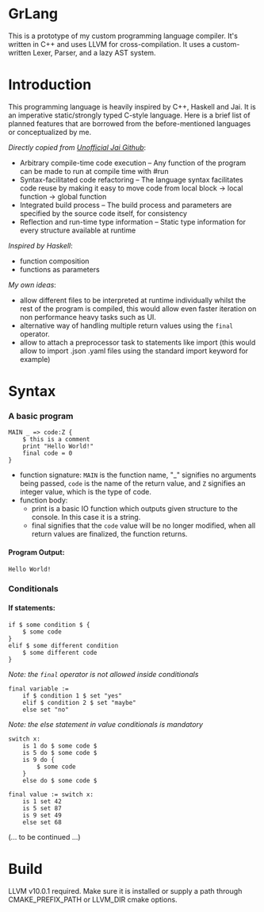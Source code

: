 # GrLang
This is a prototype of my custom programming language compiler. It's written in C++ and uses LLVM for cross-compilation. It uses a custom-written Lexer, Parser, and a lazy AST system.

# Introduction

This programming language is heavily inspired by C++, Haskell and Jai. It is an imperative static/strongly typed C-style language. Here is a brief list of planned features that are borrowed from the before-mentioned languages or conceptualized by me. 

*Directly copied from [Unofficial Jai Github](https://github.com/BSVino/JaiPrimer/blob/master/JaiPrimer.md)*:
- Arbitrary compile-time code execution – Any function of the program can be made to run at compile time with #run
- Syntax-facilitated code refactoring – The language syntax facilitates code reuse by making it easy to move code from local block → local function → global function
- Integrated build process – The build process and parameters are specified by the source code itself, for consistency
- Reflection and run-time type information – Static type information for every structure available at runtime

*Inspired by Haskell*:
- function composition
- functions as parameters

*My own ideas*:
- allow different files to be interpreted at runtime individually whilst the rest of the program is compiled, this would allow even faster iteration on non performance heavy tasks such as UI.
- alternative way of handling multiple return values using the `final` operator.
- allow to attach a preprocessor task to statements like import (this would allow to import .json .yaml files using the standard import keyword for example)

# Syntax

### A basic program

```
MAIN _ => code:Z {
    $ this is a comment
	print "Hello World!"
	final code = 0
}
```
- function signature: 
`MAIN` is the function name, "_" signifies no arguments being passed, `code` is the name of the return value, and `Z` signifies an integer value, which is the type of code.
- function body:
    - print is a basic IO function which outputs given structure to the console. In this case it is a string.
    - final signifies that the `code` value will be no longer modified, when all return values are finalized, the function returns. 

#### Program Output:
```
Hello World!
```

### Conditionals

#### If statements:

```
if $ some condition $ {
    $ some code
}
elif $ some different condition
    $ some different code
}
```
*Note: the `final` operator is not allowed inside conditionals*

```
final variable := 
    if $ condition 1 $ set "yes"
    elif $ condition 2 $ set "maybe"
    else set "no"
```
*Note: the else statement in value conditionals is mandatory*
```
switch x:
    is 1 do $ some code $
    is 5 do $ some code $
    is 9 do {
        $ some code
    }
    else do $ some code $
```

```
final value := switch x:
    is 1 set 42
    is 5 set 87
    is 9 set 49
    else set 68
```

(... to be continued ...)




# Build

LLVM v10.0.1 required.
Make sure it is installed or supply a path through CMAKE_PREFIX_PATH or LLVM_DIR cmake options.